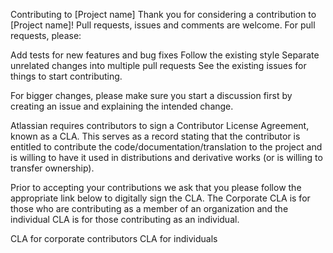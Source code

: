 Contributing to [Project name]
Thank you for considering a contribution to [Project name]! Pull requests, issues and comments are welcome. For pull requests, please:

Add tests for new features and bug fixes
Follow the existing style
Separate unrelated changes into multiple pull requests
See the existing issues for things to start contributing.

For bigger changes, please make sure you start a discussion first by creating an issue and explaining the intended change.

Atlassian requires contributors to sign a Contributor License Agreement, known as a CLA. This serves as a record stating that the contributor is entitled to contribute the code/documentation/translation to the project and is willing to have it used in distributions and derivative works (or is willing to transfer ownership).

Prior to accepting your contributions we ask that you please follow the appropriate link below to digitally sign the CLA. The Corporate CLA is for those who are contributing as a member of an organization and the individual CLA is for those contributing as an individual.

CLA for corporate contributors
CLA for individuals
